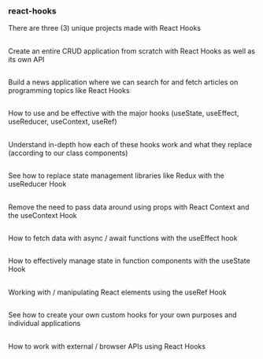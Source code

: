 ### react-hooks
There are three (3) unique projects made with React Hooks      
##
Create an entire CRUD application from scratch with React Hooks as well as its own API      

##
Build a news application where we can search for and fetch articles on programming topics like React Hooks

##
How to use and be effective with the major hooks (useState, useEffect, useReducer, useContext, useRef)      

##
Understand in-depth how each of these hooks work and what they replace (according to our class components)      

##
See how to replace state management libraries like Redux with the useReducer Hook      

##
Remove the need to pass data around using props with React Context and the useContext Hook      

##
How to fetch data with async / await functions with the useEffect hook      

##
How to effectively manage state in function components with the useState Hook      

##
Working with / manipulating React elements using the useRef Hook      

##
See how to create your own custom hooks for your own purposes and individual applications      

##
How to work with external / browser APIs using React Hooks      
